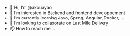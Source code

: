 - 👋 Hi, I’m @akouayao
- 👀 I’m interested in Backend and frontend developpement
- 🌱 I’m currently learning Java, Spring, Angular, Docker, ...
- 💞️ I’m looking to collaborate on Last Mile Delivery
- 📫 How to reach me ...

<!---
akouayao/akouayao is a ✨ special ✨ repository because its `README.md` (this file) appears on your GitHub profile.
You can click the Preview link to take a look at your changes.
--->
